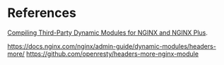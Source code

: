 # References

[Compiling Third-Party Dynamic Modules for NGINX and NGINX Plus](https://www.f5.com/company/blog/nginx/compiling-dynamic-modules-nginx-plus).

https://docs.nginx.com/nginx/admin-guide/dynamic-modules/headers-more/
https://github.com/openresty/headers-more-nginx-module

